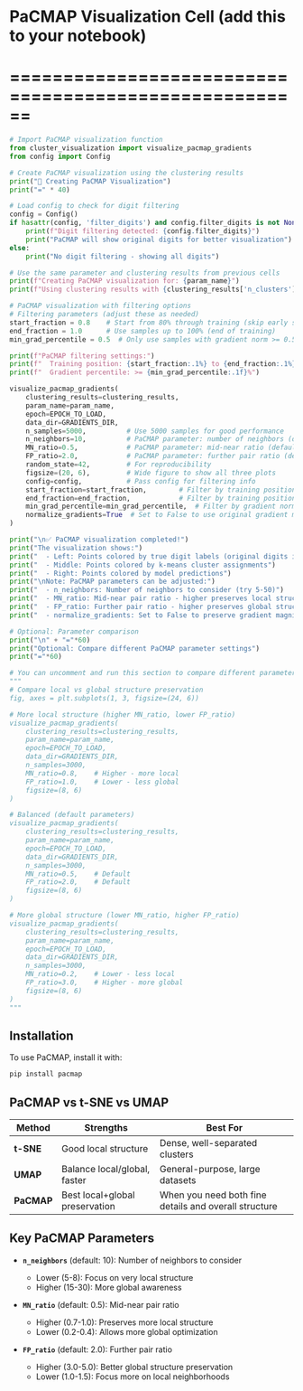 # PaCMAP Visualization Cell (add this to your notebook)
# ======================================================

```python
# Import PaCMAP visualization function
from cluster_visualization import visualize_pacmap_gradients
from config import Config

# Create PaCMAP visualization using the clustering results
print("🎯 Creating PaCMAP Visualization")
print("=" * 40)

# Load config to check for digit filtering
config = Config()
if hasattr(config, 'filter_digits') and config.filter_digits is not None:
    print(f"Digit filtering detected: {config.filter_digits}")
    print("PaCMAP will show original digits for better visualization")
else:
    print("No digit filtering - showing all digits")

# Use the same parameter and clustering results from previous cells
print(f"Creating PaCMAP visualization for: {param_name}")
print(f"Using clustering results with {clustering_results['n_clusters']} clusters")

# PaCMAP visualization with filtering options
# Filtering parameters (adjust these as needed)
start_fraction = 0.8    # Start from 80% through training (skip early samples)
end_fraction = 1.0      # Use samples up to 100% (end of training)
min_grad_percentile = 0.5  # Only use samples with gradient norm >= 0.5th percentile

print(f"PaCMAP filtering settings:")
print(f"  Training position: {start_fraction:.1%} to {end_fraction:.1%}")
print(f"  Gradient percentile: >= {min_grad_percentile:.1f}%")

visualize_pacmap_gradients(
    clustering_results=clustering_results,
    param_name=param_name,
    epoch=EPOCH_TO_LOAD,
    data_dir=GRADIENTS_DIR,
    n_samples=5000,          # Use 5000 samples for good performance
    n_neighbors=10,          # PaCMAP parameter: number of neighbors (default: 10)
    MN_ratio=0.5,            # PaCMAP parameter: mid-near ratio (default: 0.5)
    FP_ratio=2.0,            # PaCMAP parameter: further pair ratio (default: 2.0)
    random_state=42,         # For reproducibility
    figsize=(20, 6),         # Wide figure to show all three plots
    config=config,           # Pass config for filtering info
    start_fraction=start_fraction,        # Filter by training position
    end_fraction=end_fraction,            # Filter by training position
    min_grad_percentile=min_grad_percentile,  # Filter by gradient norm
    normalize_gradients=True  # Set to False to use original gradient magnitudes
)

print("\n✅ PaCMAP visualization completed!")
print("The visualization shows:")
print("  - Left: Points colored by true digit labels (original digits if filtered)")
print("  - Middle: Points colored by k-means cluster assignments") 
print("  - Right: Points colored by model predictions")
print("\nNote: PaCMAP parameters can be adjusted:")
print("  - n_neighbors: Number of neighbors to consider (try 5-50)")
print("  - MN_ratio: Mid-near pair ratio - higher preserves local structure (try 0.1-1.0)")
print("  - FP_ratio: Further pair ratio - higher preserves global structure (try 1.0-5.0)")
print("  - normalize_gradients: Set to False to preserve gradient magnitudes")

# Optional: Parameter comparison
print("\n" + "="*60)
print("Optional: Compare different PaCMAP parameter settings")
print("="*60)

# You can uncomment and run this section to compare different parameters:
"""
# Compare local vs global structure preservation
fig, axes = plt.subplots(1, 3, figsize=(24, 6))

# More local structure (higher MN_ratio, lower FP_ratio)
visualize_pacmap_gradients(
    clustering_results=clustering_results,
    param_name=param_name,
    epoch=EPOCH_TO_LOAD,
    data_dir=GRADIENTS_DIR,
    n_samples=3000,
    MN_ratio=0.8,    # Higher - more local
    FP_ratio=1.0,    # Lower - less global
    figsize=(8, 6)
)

# Balanced (default parameters)
visualize_pacmap_gradients(
    clustering_results=clustering_results,
    param_name=param_name,
    epoch=EPOCH_TO_LOAD,
    data_dir=GRADIENTS_DIR,
    n_samples=3000,
    MN_ratio=0.5,    # Default
    FP_ratio=2.0,    # Default
    figsize=(8, 6)
)

# More global structure (lower MN_ratio, higher FP_ratio)
visualize_pacmap_gradients(
    clustering_results=clustering_results,
    param_name=param_name,
    epoch=EPOCH_TO_LOAD,
    data_dir=GRADIENTS_DIR,
    n_samples=3000,
    MN_ratio=0.2,    # Lower - less local
    FP_ratio=3.0,    # Higher - more global
    figsize=(8, 6)
)
"""
```

## Installation
To use PaCMAP, install it with:
```bash
pip install pacmap
```

## PaCMAP vs t-SNE vs UMAP

| Method | Strengths | Best For |
|--------|-----------|----------|
| **t-SNE** | Good local structure | Dense, well-separated clusters |
| **UMAP** | Balance local/global, faster | General-purpose, large datasets |
| **PaCMAP** | Best local+global preservation | When you need both fine details and overall structure |

## Key PaCMAP Parameters

- **`n_neighbors`** (default: 10): Number of neighbors to consider
  - Lower (5-8): Focus on very local structure
  - Higher (15-30): More global awareness

- **`MN_ratio`** (default: 0.5): Mid-near pair ratio
  - Higher (0.7-1.0): Preserves more local structure
  - Lower (0.2-0.4): Allows more global optimization

- **`FP_ratio`** (default: 2.0): Further pair ratio  
  - Higher (3.0-5.0): Better global structure preservation
  - Lower (1.0-1.5): Focus more on local neighborhoods 